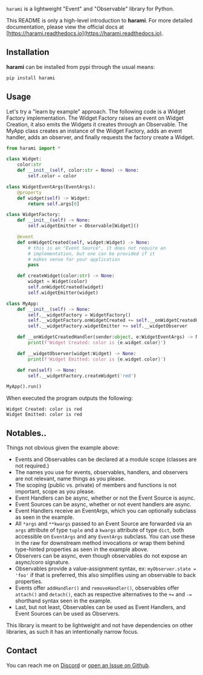 `harami` is a lightweight "Event" and "Observable" library for Python.

This README is only a high-level introduction to **harami**. For more detailed documentation, please view the official docs at [https://harami.readthedocs.io](https://harami.readthedocs.io).

## Installation

**harami** can be installed from pypi through the usual means:

```bash
pip install harami
```

## Usage

Let's try a "learn by example" approach. The following code is a Widget Factory implementation. The Widget Factory raises an event on Widget Creation, it also emits the Widgets it creates through an Observable. The MyApp class creates an instance of the Widget Factory, adds an event handler, adds an observer, and finally requests the factory create a Widget.

```python
from harami import *

class Widget:
    color:str
    def __init__(self, color:str = None) -> None:
        self.color = color

class WidgetEventArgs(EventArgs):
    @property
    def widget(self) -> Widget:
        return self.args[0]

class WidgetFactory:
    def __init__(self) -> None:
        self.widgetEmitter = Observable[Widget]()

    @event
    def onWidgetCreated(self, widget:Widget) -> None:
        # this is an "Event Source", it does not require an
        # implementation, but one can be provided if it
        # makes sense for your application
        pass

    def createWidget(color:str) -> None:
        widget = Widget(color)
        self.onWidgetCreated(widget)
        self.widgetEmitter(widget)

class MyApp:
    def __init__(self) -> None:
        self.__widgetFactory = WidgetFactory()
        self.__widgetFactory.onWidgetCreated += self.__onWidgetCreatedHandler
        self.__widgetFactory.widgetEmitter += self.__widgetObserver

    def __onWidgetCreatedHandler(sender:object, e:WidgetEventArgs) -> None:
        print(f'Widget Created: color is {e.widget.color}')

    def __widgetObserver(widget:Widget) -> None:
        print(f'Widget Emitted: color is {e.widget.color}')

    def run(self) -> None:
        self.__widgetFactory.createWidget('red')

MyApp().run()
```

When executed the program outputs the following:

```plaintext
Widget Created: color is red
Widget Emitted: color is red
```

## Notables..

Things not obvious given the example above:

* Events and Observables can be declared at a module scope (classes are not required.)
* The names you use for events, observables, handlers, and observers are not relevant, name things as you please.
* The scoping (public vs. private) of members and functions is not important, scope as you please.
* Event Handlers can be async, whether or not the Event Source is async.
* Event Sources can be async, whether or not event handlers are async.
* Event Handlers receive an EventArgs, which you can optionally subclass as seen in the example.
* All `*args` and `**kwargs` passed to an Event Source are forwarded via an `args` attribute of type `tuple` and a `kwargs` attribute of type `dict`, both accessible on `EventArgs` and any `EventArgs` subclass. You can use these in the raw for downstream method invocations or wrap them behind type-hinted properties as seen in the example above.
* Observers can be async, even though observables do not expose an async/coro signature.
* Observables provide a value-assignment syntax, ex: `myObserver.state = 'foo'` if that is preferred, this also simplifies using an observable to back properties.
* Events offer `addHandler()` and `removeHandler()`, observables offer `attach()` and `detach()`, each as respective alternatives to the `+=` and `-=` shorthand syntax seen in the example.
* Last, but not least, Observables can be used as Event Handlers, and Event Sources can be used as Observers.

This library is meant to be lightweight and not have dependencies on other libraries, as such it has an intentionally narrow focus.

## Contact

You can reach me on [Discord](https://discordapp.com/users/307684202080501761) or [open an Issue on Github](https://github.com/wilson0x4d/harami/issues/new/choose).
